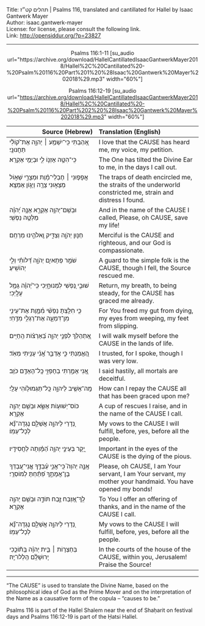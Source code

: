 <html>
<head></head>
<body>
Title: תהלים קט״ז | Psalms 116, translated and cantillated for Hallel by Isaac Gantwerk Mayer<br />
Author: isaac.gantwerk-mayer<br />
License: for license, please consult the following link.<br />
Link: <a href="http://opensiddur.org/?p=23827">http://opensiddur.org/?p=23827</a>
<p />
<hr />

<center>
Psalms 116:1-11 [su_audio url="https://archive.org/download/HallelCantillatedIsaacGantwerkMayer2018/Hallel%2C%20Cantillated%20-%20Psalm%20116%20Part%201%20%28Isaac%20Gantwerk%20Mayer%202018%29.mp3" width="60%"]

Psalms 116:12-19 [su_audio url="https://archive.org/download/HallelCantillatedIsaacGantwerkMayer2018/Hallel%2C%20Cantillated%20-%20Psalm%20116%20Part%202%20%28Isaac%20Gantwerk%20Mayer%202018%29.mp3" width="60%"]
</center>

<table style="margin-left: auto;margin-right: auto;" class="draggable">
<thead><tr><th id="x" style="text-align: right;">Source (Hebrew)</th><th style="text-align: left;">Translation (English)</th></tr></thead>
<tbody>
<tr><td style="vertical-align:top;" width="46%">
<div class="liturgy"><span lang="he">
אָ֭הַבְתִּי כִּֽי־יִשְׁמַ֥ע ׀ יְהוָ֑ה 
אֶת־ק֝וֹלִ֗י תַּחֲנוּנָֽי׃
</span></div></td>
 
<td style="vertical-align:top;" width="53%">
<div class="english">
I love that the <span style="text-transform: uppercase;">Cause</span> has heard me,
my voice, my petition.
</div></td></tr>


<tr><td style="vertical-align:top;" width="46%">
<div class="liturgy"><span lang="he">
כִּֽי־הִטָּ֣ה אָזְנ֣וֹ לִ֑י 
וּבְיָמַ֥י אֶקְרָֽא׃
</span></div></td>
 
<td style="vertical-align:top;" width="53%">
<div class="english">
The One has tilted the Divine Ear to me,
in the days I call out.
</div></td></tr>


<tr><td style="vertical-align:top;" width="46%">
<div class="liturgy"><span lang="he">
אֲפָפ֤וּנִי ׀ חֶבְלֵי־מָ֗וֶת 
וּמְצָרֵ֣י שְׁא֣וֹל מְצָא֑וּנִי 
צָרָ֖ה וְיָג֣וֹן אֶמְצָֽא׃
</span></div></td>
 
<td style="vertical-align:top;" width="53%">
<div class="english">
The traps of death encircled me,
the straits of the underworld constricted me,
strain and distress I found.
</div></td></tr>


<tr><td style="vertical-align:top;" width="46%">
<div class="liturgy"><span lang="he">
וּבְשֵֽׁם־יְהוָ֥ה אֶקְרָ֑א 
אָנָּ֥ה יְ֝הוָ֗ה מַלְּטָ֥ה נַפְשִֽׁי׃
</span></div></td>
 
<td style="vertical-align:top;" width="53%">
<div class="english">
And in the name of the <span style="text-transform: uppercase;">Cause</span> I called,
Please, oh <span style="text-transform: uppercase;">Cause</span>, save my life!
</div></td></tr>


<tr><td style="vertical-align:top;" width="46%">
<div class="liturgy"><span lang="he">
חַנּ֣וּן יְהֹוָ֣ה וְצַדִּ֑יק 
וֵ֖אלֹהֵ֣ינוּ מְרַחֵֽם׃
</span></div></td>
 
<td style="vertical-align:top;" width="53%">
<div class="english">
Merciful is the <span style="text-transform: uppercase;">Cause</span> and righteous,
and our God is compassionate.
</div></td></tr>


<tr><td style="vertical-align:top;" width="46%">
<div class="liturgy"><span lang="he">
שֹׁמֵ֣ר פְּתָאיִ֣ם יְהֹוָ֑ה 
דַּ֝לּוֹתִ֗י וְלִ֣י יְהוֹשִֽׁיעַ׃
</span></div></td>
 
<td style="vertical-align:top;" width="53%">
<div class="english">
A guard to the simple folk is the <span style="text-transform: uppercase;">Cause</span>, 
though I fell, the Source rescued me.
</div></td></tr>


<tr><td style="vertical-align:top;" width="46%">
<div class="liturgy"><span lang="he">
שׁוּבִ֣י נַ֭פְשִׁי לִמְנוּחָ֑יְכִי 
כִּֽי־יְ֝הוָ֗ה גָּמַ֥ל עָלָֽיְכִי׃
</span></div></td>
 
<td style="vertical-align:top;" width="53%">
<div class="english">
Return, my breath, to being steady,
for the <span style="text-transform: uppercase;">Cause</span> has graced me already.
</div></td></tr>


<tr><td style="vertical-align:top;" width="46%">
<div class="liturgy"><span lang="he">
כִּ֤י חִלַּ֥צְתָּ נַפְשִׁ֗י מִ֫מָּ֥וֶת 
אֶת־עֵינִ֥י מִן־דִּמְעָ֑ה 
אֶת־רַגְלִ֥י מִדֶּֽחִי׃
</span></div></td>
 
<td style="vertical-align:top;" width="53%">
<div class="english">
For You freed my gut from dying,
my eyes from weeping,
my feet from slipping.
</div></td></tr>


<tr><td style="vertical-align:top;" width="46%">
<div class="liturgy"><span lang="he">
אֶ֭תְהַלֵּךְ לִפְנֵ֣י יְהוָ֑ה 
בְּ֝אַרְצ֗וֹת הַֽחַיִּֽים׃
</span></div></td>
 
<td style="vertical-align:top;" width="53%">
<div class="english">
I will walk myself before the <span style="text-transform: uppercase;">Cause</span>
in the lands of life.
</div></td></tr>


<tr><td style="vertical-align:top;" width="46%">
<div class="liturgy"><span lang="he">
הֶ֭אֱמַנְתִּי כִּ֣י אֲדַבֵּ֑ר 
אֲ֝נִ֗י עָנִ֥יתִי מְאֹֽד׃
</span></div></td>
 
<td style="vertical-align:top;" width="53%">
<div class="english">
I trusted, for I spoke,
though I was very low.
</div></td></tr>


<tr><td style="vertical-align:top;" width="46%">
<div class="liturgy"><span lang="he">
אֲ֭נִי אָמַ֣רְתִּי בְחָפְזִ֑י 
כָּֽל־הָאָדָ֥ם כֹּזֵֽב׃
</span></div></td>
 
<td style="vertical-align:top;" width="53%">
<div class="english">
I said hastily,
all mortals are deceitful.
</div></td></tr>


<tr><td style="vertical-align:top;" width="46%">
<div class="liturgy"><span lang="he">
מָֽה־אָשִׁ֥יב לַיהוָ֑ה 
כָּֽל־תַּגְמוּל֥וֹהִי עָלָֽי׃
</span></div></td>
 
<td style="vertical-align:top;" width="53%">
<div class="english">
How can I repay the <span style="text-transform: uppercase;">Cause</span>
all that has been graced upon me?
</div></td></tr>


<tr><td style="vertical-align:top;" width="46%">
<div class="liturgy"><span lang="he">
כּוֹס־יְשׁוּע֥וֹת אֶשָּׂ֑א 
וּבְשֵׁ֖ם יְהוָ֣ה אֶקְרָֽא׃
</span></div></td>
 
<td style="vertical-align:top;" width="53%">
<div class="english">
A cup of rescues I raise,
and in the name of the <span style="text-transform: uppercase;">Cause</span> I call.
</div></td></tr>


<tr><td style="vertical-align:top;" width="46%">
<div class="liturgy"><span lang="he">
נְ֭דָרַי לַיהוָ֣ה אֲשַׁלֵּ֑ם 
נֶגְדָה־נָּ֝֗א לְכָל־עַמּֽוֹ׃
</span></div></td>
 
<td style="vertical-align:top;" width="53%">
<div class="english">
My vows to the <span style="text-transform: uppercase;">Cause</span> I will fulfill,
before, yes, before all the people.
</div></td></tr>


<tr><td style="vertical-align:top;" width="46%">
<div class="liturgy"><span lang="he">
יָ֭קָר בְּעֵינֵ֣י יְהוָ֑ה 
הַ֝מָּ֗וְתָה לַחֲסִידָֽיו׃
</span></div></td>
 
<td style="vertical-align:top;" width="53%">
<div class="english">
Important in the eyes of the <span style="text-transform: uppercase;">Cause</span>
is the dying of the pious.
</div></td></tr>


<tr><td style="vertical-align:top;" width="46%">
<div class="liturgy"><span lang="he">
אָֽנָּ֣ה יְהוָה֮ כִּֽי־אֲנִ֪י עַ֫בְדֶּ֥ךָ 
אֲ&#x200d;ֽנִי־עַ֭בְדְּךָ בֶּן־אֲמָתֶ֑ךָ 
פִּ֝תַּ֗חְתָּ לְמוֹסֵרָֽי׃
</span></div></td>
 
<td style="vertical-align:top;" width="53%">
<div class="english">
Please, oh <span style="text-transform: uppercase;">Cause</span>, I am Your servant,
I am Your servant, my mother your handmaid.
You have opened my bonds!
</div></td></tr>


<tr><td style="vertical-align:top;" width="46%">
<div class="liturgy"><span lang="he">
לְֽךָ־אֶ֭זְבַּח זֶ֣בַח תּוֹדָ֑ה 
וּבְשֵׁ֖ם יְהוָ֣ה אֶקְרָֽא׃
</span></div></td>
 
<td style="vertical-align:top;" width="53%">
<div class="english">
To You I offer an offering of thanks,
and in the name of the <span style="text-transform: uppercase;">Cause</span> I call.
</div></td></tr>


<tr><td style="vertical-align:top;" width="46%">
<div class="liturgy"><span lang="he">
נְ֭דָרַי לַיהוָ֣ה אֲשַׁלֵּ֑ם 
נֶגְדָה־נָּ֝֗א לְכָל־עַמּֽוֹ׃
</span></div></td>
 
<td style="vertical-align:top;" width="53%">
<div class="english">
My vows to the <span style="text-transform: uppercase;">Cause</span> I will fulfill,
before, yes, before all the people.
</div></td></tr>


<tr><td style="vertical-align:top;" width="46%">
<div class="liturgy"><span lang="he">
בְּחַצְר֤וֹת ׀ בֵּ֤ית יְהוָ֗ה 
בְּֽת֘וֹכֵ֤כִי יְֽרוּשָׁלִָ֗ם 
הַֽלְלוּ־יָֽהּ׃
</span></div></td>
 
<td style="vertical-align:top;" width="53%">
<div class="english">
In the courts of the house of the <span style="text-transform: uppercase;">Cause</span>, 
within you, Jerusalem!
Praise the Source!
</div></td></tr>
</tbody></table>

<hr />

“The <span style="text-transform: uppercase;">Cause</span>” is used to translate the Divine Name, based on the philosophical idea of God as the Prime Mover and on the interpretation of the Name as a causative form of the copula – “causes to be.”

Psalms 116 is part of the Hallel Shalem near the end of Shaḥarit on festival days and Psalms 116:12-19 is part of the Ḥatsi Hallel.
</body>
</html>